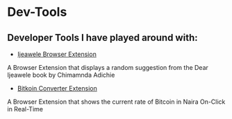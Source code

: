 # Dev-Tools
## Developer Tools I have played around with:
* [Ijeawele Browser Extension](https://github.com/viclotana/Ijeawele)

A Browser Extension that displays a random suggestion from the Dear Ijeawele book by Chimamnda Adichie
* [Bitkoin Converter Extension](https://github.com/viclotana/bitkoin)

A Browser Extension that shows the current rate of Bitcoin in Naira On-Click in Real-Time

